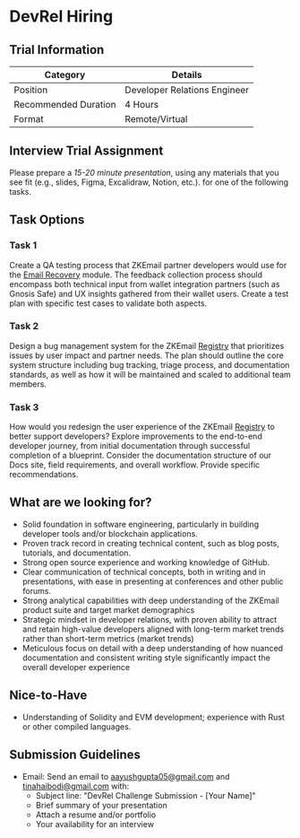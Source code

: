 # DevRel Hiring

## Trial Information

| Category | Details |
|----------|----------|
| Position | Developer Relations Engineer|
| Recommended Duration | 4 Hours |
| Format | Remote/Virtual |

## Interview Trial Assignment
Please prepare a *15-20 minute presentation*, using any materials that you see fit (e.g., slides, Figma, Excalidraw, Notion, etc.). for one of the following tasks. 

## Task Options

### Task 1
Create a QA testing process that ZKEmail partner developers would use for the [Email Recovery](https://github.com/zkemail/email-recovery) module. The feedback collection process should encompass both technical input from wallet integration partners (such as Gnosis Safe) and UX insights gathered from their wallet users. Create a test plan with specific test cases to validate both aspects.

### Task 2
Design a bug management system for the ZKEmail [Registry](https://registry.zk.email/) that prioritizes issues by user impact and partner needs. The plan should outline the core system structure including bug tracking, triage process, and documentation standards, as well as how it will be maintained and scaled to additional team members.

### Task 3
How would you redesign the user experience of the ZKEmail [Registry](https://registry.zk.email/) to better support developers? Explore improvements to the end-to-end developer journey, from initial documentation through successful completion of a blueprint. Consider the documentation structure of our Docs site, field requirements, and overall workflow. Provide specific recommendations.

## What are we looking for?
* Solid foundation in software engineering, particularly in building developer tools and/or blockchain applications.
* Proven track record in creating technical content, such as blog posts, tutorials, and documentation.
* Strong open source experience and working knowledge of GitHub.
* Clear communication of technical concepts, both in writing and in presentations, with ease in presenting at conferences and other public forums.
* Strong analytical capabilities with deep understanding of the ZKEmail product suite and target market demographics
* Strategic mindset in developer relations, with proven ability to attract and retain high-value developers aligned with long-term market trends rather than short-term metrics (market trends)
* Meticulous focus on detail with a deep understanding of how nuanced documentation and consistent writing style significantly impact the overall developer experience

## Nice-to-Have
* Understanding of Solidity and EVM development; experience with Rust or other compiled languages.

## Submission Guidelines
* Email: Send an email to aayushgupta05@gmail.com and tinahaibodi@gmail.com with:
   - Subject line: "DevRel Challenge Submission - [Your Name]"
   - Brief summary of your presentation
   - Attach a resume and/or portfolio
   - Your availability for an interview
